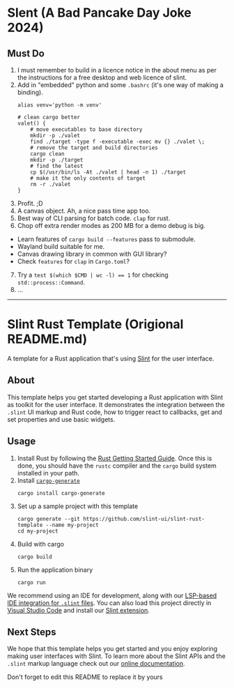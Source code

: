 # Slent (A Bad Pancake Day Joke 2024)



## Must Do

1. I must remember to build in a licence notice in the about menu as per the
instructions for a free desktop and web licence of slint.
2. Add in "embedded" python and some `.bashrc` (it's one way of making a binding).
	```
	alias venv='python -m venv'

	# clean cargo better
	valet() {
		# move executables to base directory
		mkdir -p ./valet
		find ./target -type f -executable -exec mv {} ./valet \;
		# remove the target and build directories
		cargo clean
		mkdir -p ./target
		# find the latest
		cp $(/usr/bin/ls -At ./valet | head -n 1) ./target
		# make it the only contents of target
		rm -r ./valet
	}
	```
3. Profit. ;D
4. A canvas object. Ah, a nice pass time app too.
5. Best way of CLI parsing for batch code. `clap` for rust.
6. Chop off extra render modes as 200 MB for a demo debug is big.
  * Learn features of `cargo build --features` pass to submodule.
  * Wayland build suitable for me.
  * Canvas drawing library in common with GUI library?
  * Check `features` for `clap` in `Cargo.toml`?
7. Try a `test $(which $CMD | wc -l) == 1` for checking `std::process::Command`.
8. ...

---

# Slint Rust Template (Origional README.md)

A template for a Rust application that's using [Slint](https://slint.rs) for the user interface.

## About

This template helps you get started developing a Rust application with Slint as toolkit
for the user interface. It demonstrates the integration between the `.slint` UI markup and
Rust code, how to trigger react to callbacks, get and set properties and use basic widgets.

## Usage

1. Install Rust by following the [Rust Getting Started Guide](https://www.rust-lang.org/learn/get-started).
   Once this is done, you should have the ```rustc``` compiler and the ```cargo``` build system installed in your path.
2. Install [`cargo-generate`](https://github.com/cargo-generate/cargo-generate)
    ```
    cargo install cargo-generate
    ```
3. Set up a sample project with this template
    ```
    cargo generate --git https://github.com/slint-ui/slint-rust-template --name my-project
    cd my-project
    ```
3. Build with cargo
    ```
    cargo build
    ```
4. Run the application binary
     ```
     cargo run
     ```

We recommend using an IDE for development, along with our [LSP-based IDE integration for `.slint` files](https://github.com/slint-ui/slint/blob/master/tools/lsp/README.md). You can also load this project directly in [Visual Studio Code](https://code.visualstudio.com) and install our [Slint extension](https://marketplace.visualstudio.com/items?itemName=Slint.slint).

## Next Steps

We hope that this template helps you get started and you enjoy exploring making user interfaces with Slint. To learn more
about the Slint APIs and the `.slint` markup language check out our [online documentation](https://slint.dev/docs).

Don't forget to edit this README to replace it by yours
